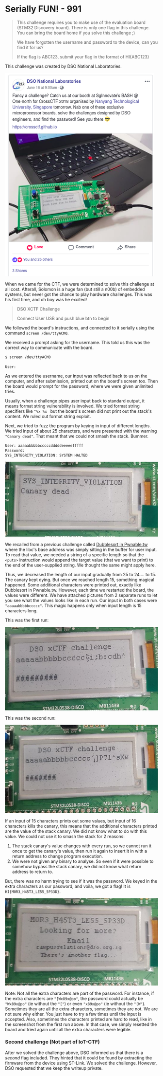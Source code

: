 # Serially FUN! - 991

> This challenge requires you to make use of the evaluation board (STM32 Discovery board). There is only one flag in this challenge. You can bring the board home if you solve this challenge ;)
>  
> We have forgotten the username and password to the device, can you find it for us?
>  
> If the flag is ABC123, submit your flag in the format of HI{ABC123}

This challenge was created by DSO National Laboratories. 

![](../../img/iot_ctf2018_serially_fun_dso_announcement.png)

When we came for the CTF, we were determined to solve this challenge at all cost. Afterall, Solomon is a huge fan (but still a n00b) of embedded systems, but never got the chance to play hardware challenges. This was his first time, and oh boy was he excited! 


> DSO XCTF Challenge
>  
> Connect User USB and push blue btn to begin

We followed the board's instructions, and connected to it serially using the command `screen /dev/ttyACM0`.

We received a prompt asking for the username. This told us this was the correct way to communicate with the board. 

```
$ screen /dev/ttyACM0

User: 
```

As we entered the username, our input was reflected back to us on the computer, and after submission, printed out on the board's screen too. Then the board would prompt for the password, where we were given unlimited tries.

Usually, when a challenge pipes user input back to standard output, it means format string vulnerability is involved. We tried format string specifiers like `"%x %x
` but the board's screen did not print out the stack's content. We ruled out format string exploit.


Next, we tried to fuzz the program by keying in input of different lengths. We tried input of about 25 characters, and were presented with the warning `"Canary dead"`. That meant that we could not smash the stack. Bummer.
```
User: aaaaabbbbbcccccdddddeeeeefffff
Password: 
SYS_INTEGRITY_VIOLATION: SYSTEM HALTED
```

![](../../img/iot_ctf2018_serially_fun_fuzzing.jpg)

We recalled from a previous challenge called [Dubblesort in Pwnable.tw](https://github.com/solomonbstoner/solomonbston3r-ctf-diary/blob/master/Others/Pwnable.tw/dubblesort%20pwnable.tw%20.md) where the libc's base address was simply sitting in the buffer for user input. To read that value, we needed a string of a specific length so that the `<puts>` instruction would append the target value (that we want to print) to the end of the user-supplied string. We thought the same might apply here.

Thus, we decreased the length of our input gradually from 25 to 24.... to 15. The canary kept dying.  But once we reached length 15, something magical happened. Some additional characters were printed out, exactly like Dubblesort in Pwnable.tw. However, each time we restarted the board, the values were different. We have attached pictures from 2 separate runs to let you see what the values looks like in each run. Our input in both cases were `"aaaaabbbbbccccc"`. This magic happens only when input length is 15 characters long. 

This was the first run:

![](../../img/iot_ctf2018_serially_fun_1st_leak.jpg) 

This was the second run:

![](../../img/iot_ctf2018_serially_fun_2nd_leak.jpg)

If an input of 15 characters prints out some values, but input of 16 characters kills the canary, this means that the additional characters printed are the value of the stack canary. We did not know what to do with this value. We could not use it to smash the stack for 2 reasons:

1. The stack canary's value changes with every run, so we cannot run it once to get the canary's value, then run it again to insert it in with a return address to change program execution.
2. We were not given any binary to analyse. So even if it were possible to somehow bypass the stack canary, we did not know what return address to return to.

But, there was no harm trying to see if it was the password. We keyed in the extra characters as our password, and voila, we got a flag! It is `HI{M0R3_H45T3_LE55_5P33D}`.

![](../../img/iot_ctf2018_serially_fun_flag.jpg)

Note: Not all the extra characters are part of the password. For instance, if the extra characters are `"[Wx89x@po"`, the password could actually be `"Wx89x@po"` (ie without the `"["`) or even `"x89x@po"` (ie without the `"[W"`). Sometimes they are all the extra characters, sometimes they are not. We are not sure why either. You just have to try a few times until the input is accepted. Also, sometimes the characters printed are hard to read, like in the screenshot from the first run above. In that case, we simply resetted the board and tried again until all the extra characters were legible.

### Second challenge (Not part of IoT-CTF)

After we solved the challenge above, DSO informed us that there is a *second* flag included. They hinted that it could be found by extracting the firmware from the device using ST-Link. We solved the challenge. However, DSO requested that we keep the writeup private. 
